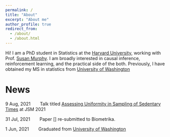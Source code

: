 ```yaml
---
permalink: /
title: "About"
excerpt: "About me"
author_profile: true
redirect_from: 
  - /about/
  - /about.html
---
```


Hi! I am a PhD student in Statistics at the [Harvard University](https://statistics.fas.harvard.edu/), working with Prof. [Susan Murphy](http://people.seas.harvard.edu/~samurphy/). I am broadly interested in causal inference, reinforcement learning, and the practical side of the both. Previously, I have obtained my MS in statistics from [University of Washington](https://stat.uw.edu/)

News
======
9 Aug, 2021 &nbsp; &emsp; Talk titled [Assessing Uniformity in Sampling of Sedentary Times](https://mengeks.github.io/xmeng.github.io/files/JSM_HeartSteps_ResearchTalk_v6.pdf) at JSM 2021

31 Jul, 2021 &nbsp; &emsp; Paper [] re-submitted to Biometrika.

1 Jun, 2021 &nbsp; &emsp; Graduated from [University of Washington](https://stat.uw.edu/)
